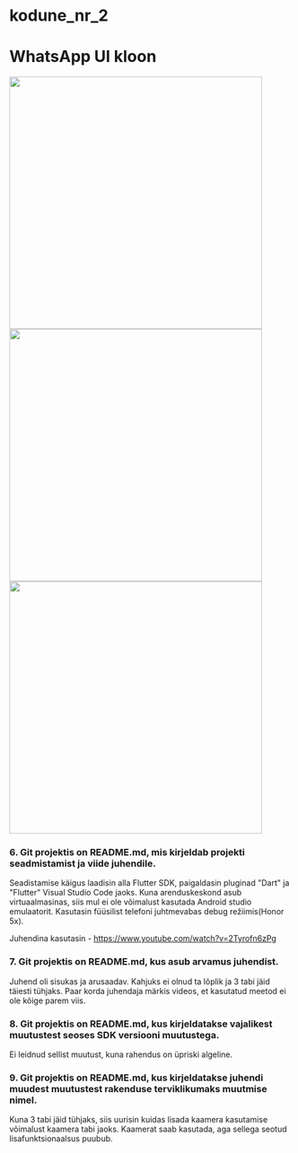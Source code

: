 # kodune_nr_2

# WhatsApp UI kloon

<img src="https://i.imgur.com/5koc6tk.png" height="450"><img src="https://i.imgur.com/7fuf0NR.png" height="450"><img src="https://i.imgur.com/gJ4lKRd.png" height="450">

### 6. Git projektis on README.md, mis kirjeldab projekti seadmistamist ja viide juhendile.

Seadistamise käigus laadisin alla Flutter SDK, paigaldasin pluginad "Dart" ja "Flutter" Visual Studio Code jaoks.
Kuna arenduskeskond asub virtuaalmasinas, siis mul ei ole võimalust kasutada Android studio emulaatorit. Kasutasin füüsilist telefoni juhtmevabas debug režiimis(Honor 5x).

Juhendina kasutasin - https://www.youtube.com/watch?v=2Tyrofn6zPg

### 7. Git projektis on README.md, kus asub arvamus juhendist.

Juhend oli sisukas ja arusaadav. Kahjuks ei olnud ta lõplik ja 3 tabi jäid täiesti tühjaks. Paar korda juhendaja märkis videos, et kasutatud meetod ei ole kõige parem viis.


### 8. Git projektis on README.md, kus kirjeldatakse vajalikest muutustest seoses SDK versiooni muutustega.

Ei leidnud sellist muutust, kuna rahendus on üpriski algeline.



### 9. Git projektis on README.md, kus kirjeldatakse juhendi muudest muutustest rakenduse terviklikumaks muutmise nimel.

Kuna 3 tabi jäid tühjaks, siis uurisin kuidas lisada kaamera kasutamise võimalust kaamera tabi jaoks. Kaamerat saab kasutada, aga sellega seotud lisafunktsionaalsus puubub.

